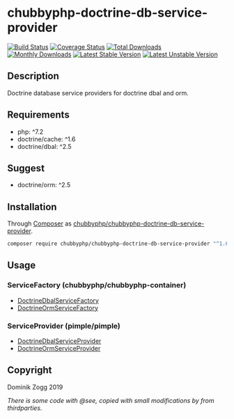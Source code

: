 # chubbyphp-doctrine-db-service-provider

[![Build Status](https://api.travis-ci.org/chubbyphp/chubbyphp-doctrine-db-service-provider.png?branch=master)](https://travis-ci.org/chubbyphp/chubbyphp-doctrine-db-service-provider)
[![Coverage Status](https://coveralls.io/repos/github/chubbyphp/chubbyphp-doctrine-db-service-provider/badge.svg?branch=master)](https://coveralls.io/github/chubbyphp/chubbyphp-doctrine-db-service-provider?branch=master)
[![Total Downloads](https://poser.pugx.org/chubbyphp/chubbyphp-doctrine-db-service-provider/downloads.png)](https://packagist.org/packages/chubbyphp/chubbyphp-doctrine-db-service-provider)
[![Monthly Downloads](https://poser.pugx.org/chubbyphp/chubbyphp-doctrine-db-service-provider/d/monthly)](https://packagist.org/packages/chubbyphp/chubbyphp-doctrine-db-service-provider)
[![Latest Stable Version](https://poser.pugx.org/chubbyphp/chubbyphp-doctrine-db-service-provider/v/stable.png)](https://packagist.org/packages/chubbyphp/chubbyphp-doctrine-db-service-provider)
[![Latest Unstable Version](https://poser.pugx.org/chubbyphp/chubbyphp-doctrine-db-service-provider/v/unstable)](https://packagist.org/packages/chubbyphp/chubbyphp-doctrine-db-service-provider)

## Description

Doctrine database service providers for doctrine dbal and orm.

## Requirements

 * php: ^7.2
 * doctrine/cache: ^1.6
 * doctrine/dbal: ^2.5

## Suggest

 * doctrine/orm: ^2.5

## Installation

Through [Composer](http://getcomposer.org) as [chubbyphp/chubbyphp-doctrine-db-service-provider][1].

```sh
composer require chubbyphp/chubbyphp-doctrine-db-service-provider "^1.6"
```

## Usage

### ServiceFactory (chubbyphp/chubbyphp-container)

 * [DoctrineDbalServiceFactory][2]
 * [DoctrineOrmServiceFactory][3]

### ServiceProvider (pimple/pimple)

 * [DoctrineDbalServiceProvider][4]
 * [DoctrineOrmServiceProvider][5]

## Copyright

Dominik Zogg 2019

*There is some code with @see, copied with small modifications by from thirdparties.*

[1]: https://packagist.org/packages/chubbyphp/chubbyphp-doctrine-db-service-provider

[2]: doc/ServiceFactory/DoctrineDbalServiceFactory.md
[3]: doc/ServiceFactory/DoctrineOrmServiceFactory.md

[4]: doc/ServiceProvider/DoctrineDbalServiceProvider.md
[5]: doc/ServiceProvider/DoctrineOrmServiceProvider.md
